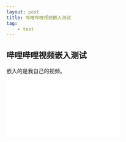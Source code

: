 ```yaml
---
layout: post
title: 哔哩哔哩视频嵌入测试
tag: 
    - test
---
```


## 哔哩哔哩视频嵌入测试

嵌入的是我自己的视频。
<div>
<iframe src="//player.bilibili.com/player.html?aid=56322306&cid=98431211&page=1" scrolling="no" border="0" frameborder="no" framespacing="0" allowfullscreen="true"> </iframe>
</div>

